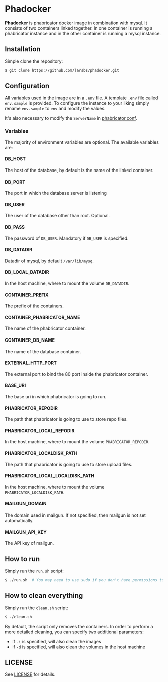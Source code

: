 # Phadocker

**Phadocker** is phabricator docker image in combination with mysql. It
consists of two containers linked together. In one container is running a
phabricator instance and in the other container is running a mysql instance.


## Installation

Simple clone the repository:

```bash
$ git clone https://github.com/larsbs/phadocker.git
```


## Configuration

All variables used in the image are in a `.env` file. A template `.env` file
called `env.sample` is provided. To configure the instance to your liking
simply rename `env.sample` to `env` and modify the values.

It's also necessary to modify the `ServerName` in
[phabricator.conf](server/phabricator.conf).


### Variables

The majority of environment variables are optional. The available variables are:


#### DB_HOST

The host of the database, by default is the name of the linked container.


#### DB_PORT

The port in which the database server is listening


#### DB_USER

The user of the database other than root. Optional.


#### DB_PASS

The password of `DB_USER`. Mandatory if `DB_USER` is specified.


#### DB_DATADIR

Datadir of mysql, by default `/var/lib/mysq`.


#### DB_LOCAL_DATADIR

In the host machine, where to mount the volume `DB_DATADIR`.


#### CONTAINER_PREFIX

The prefix of the containers.


#### CONTAINER_PHABRICATOR_NAME

The name of the phabricator container.


#### CONTAINER_DB_NAME

The name of the database container.


#### EXTERNAL_HTTP_PORT

The external port to bind the 80 port inside the phabricator container.


#### BASE_URI

The base uri in which phabricator is going to run.


#### PHABRICATOR_REPODIR

The path that phabricator is going to use to store repo files.


#### PHABRICATOR_LOCAL_REPODIR

In the host machine, where to mount the volume `PHABRICATOR_REPODIR`.


#### PHABRICATOR_LOCALDISK_PATH

The path that phabricator is going to use to store upload files.


#### PHABRICATOR_LOCAL_LOCALDISK_PATH

In the host machine, where to mount the volume `PHABRICATOR_LOCALDISK_PATH`.


#### MAILGUN_DOMAIN

The domain used in mailgun. If not specified, then mailgun is not set automatically.


#### MAILGUN_API_KEY

The API key of mailgun.


## How to run

Simply run the `run.sh` script:

```bash
$ ./run.sh  # You may need to use sudo if you don't have permissions to run docker
```


## How to clean everything

Simply run the `clean.sh` script:

```bash
$ ./clean.sh
```

By default, the script only removes the containers. In order to perform a more detailed
cleaning, you can specify two additional parameters:

 - If `-i` is specified, will also clean the images
 - If `-d` is specified, will also clean the volumes in the host machine


## LICENSE

See [LICENSE](LICENSE) for details.
